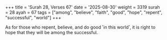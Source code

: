 +++
title = 'Surah 28, Verses 67'
date = '2025-08-30'
weight = 3319
surah = 28
ayah = 67
tags = ["among", "believe", "faith", "good", "hope", "repent", "successful", "world"]
+++

As for those who repent, believe, and do good ˹in this world˺, it is right to hope that they will be among the successful.